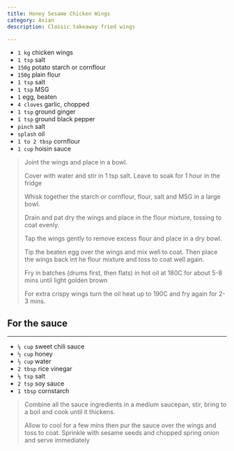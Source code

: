 ```yaml
---
title: Honey Sesame Chicken Wings 
category: Asian
description: Classic takeaway fried wings

--- 
```


* `1 kg` chicken wings
* `1 tsp` salt
* `150g` potato starch or cornflour
* `150g` plain flour
* `1 tsp` salt
* `1 tsp` MSG
* `1` egg, beaten
* `4 cloves` garlic, chopped
* `1 tsp` ground ginger
* `1 tsp` ground black pepper
* `pinch` salt
* `splash` oil
* `1 to 2 tbsp` cornflour
* `1 cup` hoisin sauce

> Joint the wings and place in a bowl.
>
> Cover with water and stir in 1 tsp salt. Leave to soak for 1 hour in the fridge
>
> Whisk together the starch or cornflour, flour, salt and MSG in a large bowl. 
> 
> Drain and pat dry the wings and place in the flour mixture, tossing to coat evenly. 
> 
> Tap the wings gently to remove excess flour and place in a dry bowl. 
> 
> Tip the beaten egg over the wings and mix well to coat. Then place the wings back int he flour mixture and toss to coat well again.
>
> Fry in batches (drums first, then flats) in hot oil at 180C for about 5-8 mins until light golden brown
> 
> For extra crispy wings turn the oil heat up to 190C and fry again for 2-3 mins. 

## For the sauce

---

* `¼ cup` sweet chili sauce
* `⅓ cup` honey
* `½ cup` water
* `2 tbsp` rice vinegar
* `⅛ tsp` salt
* `2 tsp` soy sauce
* `1 tbsp` cornstarch

> Combine all the sauce ingredients in a medium saucepan, stir, bring to a boil and cook until it thickens.
> 
> Allow to cool for a few mins then pur the sauce over the wings and toss to coat. Sprinkle with sesame seeds and chopped spring onion and serve immediately 